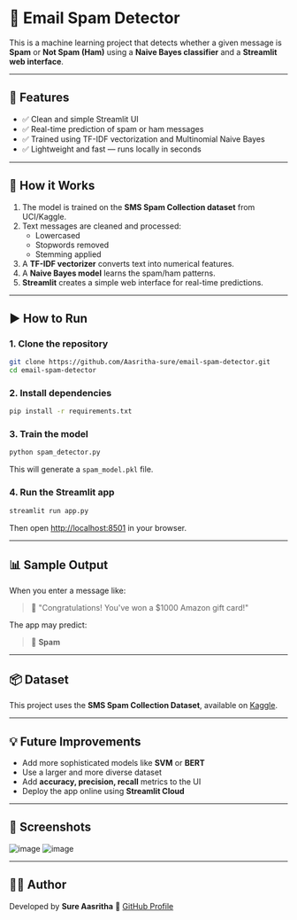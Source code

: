 
# 📧 Email Spam Detector

This is a machine learning project that detects whether a given message is **Spam** or **Not Spam (Ham)** using a **Naive Bayes classifier** and a **Streamlit web interface**.

---

## 🚀 Features

- ✅ Clean and simple Streamlit UI  
- ✅ Real-time prediction of spam or ham messages  
- ✅ Trained using TF-IDF vectorization and Multinomial Naive Bayes  
- ✅ Lightweight and fast — runs locally in seconds  

---

## 🧠 How it Works

1. The model is trained on the **SMS Spam Collection dataset** from UCI/Kaggle.
2. Text messages are cleaned and processed:
   - Lowercased
   - Stopwords removed
   - Stemming applied
3. A **TF-IDF vectorizer** converts text into numerical features.
4. A **Naive Bayes model** learns the spam/ham patterns.
5. **Streamlit** creates a simple web interface for real-time predictions.

---

## ▶️ How to Run

### 1. Clone the repository

```bash
git clone https://github.com/Aasritha-sure/email-spam-detector.git
cd email-spam-detector
````

### 2. Install dependencies

```bash
pip install -r requirements.txt
```

### 3. Train the model

```bash
python spam_detector.py
```

This will generate a `spam_model.pkl` file.

### 4. Run the Streamlit app

```bash
streamlit run app.py
```

Then open [http://localhost:8501](http://localhost:8501) in your browser.

---

## 📊 Sample Output

When you enter a message like:

> 🎉 "Congratulations! You've won a \$1000 Amazon gift card!"

The app may predict:

> 🚫 **Spam**

---

## 📦 Dataset

This project uses the **SMS Spam Collection Dataset**, available on [Kaggle](https://www.kaggle.com/datasets/uciml/sms-spam-collection-dataset).

---

## 💡 Future Improvements

* Add more sophisticated models like **SVM** or **BERT**
* Use a larger and more diverse dataset
* Add **accuracy, precision, recall** metrics to the UI
* Deploy the app online using **Streamlit Cloud**

---

## 📸 Screenshots

![image](https://github.com/user-attachments/assets/00867c97-e290-4e5d-982a-5687c9106750)
![image](https://github.com/user-attachments/assets/9975e0b2-53d8-4f45-b753-964073408dbd)


---

## 🙋‍♀️ Author

Developed by **Sure Aasritha**
🔗 [GitHub Profile](https://github.com/Aasritha-sure)

